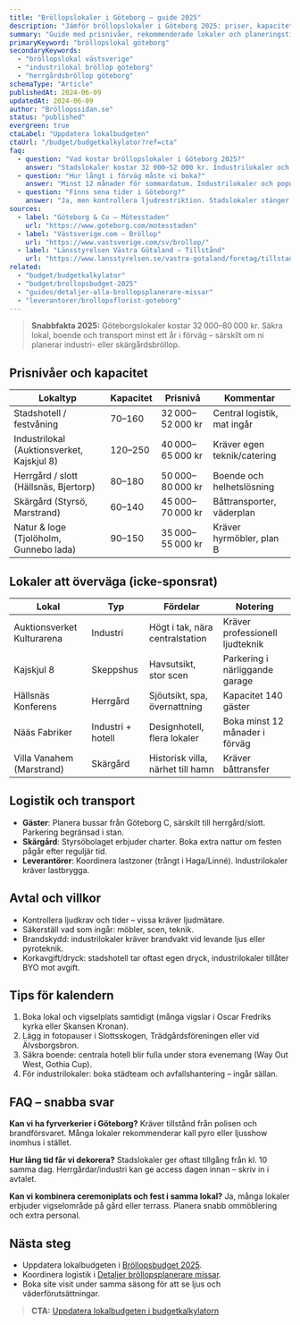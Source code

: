 ```yaml
---
title: "Bröllopslokaler i Göteborg – guide 2025"
description: "Jämför bröllopslokaler i Göteborg 2025: priser, kapacitet och logistik för stad, skärgård och herrgårdar i Västsverige."
summary: "Guide med prisnivåer, rekommenderade lokaler och planeringstips för Göteborgsregionens mest populära bröllopsplatser."
primaryKeyword: "bröllopslokal göteborg"
secondaryKeywords:
  - "bröllopslokal västsverige"
  - "industrilokal bröllop göteborg"
  - "herrgårdsbröllop göteborg"
schemaType: "Article"
publishedAt: 2024-06-09
updatedAt: 2024-06-09
author: "Bröllopssidan.se"
status: "published"
evergreen: true
ctaLabel: "Uppdatera lokalbudgeten"
ctaUrl: "/budget/budgetkalkylator?ref=cta"
faq:
  - question: "Vad kostar bröllopslokaler i Göteborg 2025?"
    answer: "Stadslokaler kostar 32 000–52 000 kr. Industrilokaler och skeppshallar ligger på 40 000–65 000 kr och slotts-/herrgårdspaket 50 000–80 000 kr inklusive boende."
  - question: "Hur långt i förväg måste vi boka?"
    answer: "Minst 12 månader för sommardatum. Industrilokaler och populära herrgårdar (t.ex. Nääs Fabriker) bokas ofta 18 månader före."
  - question: "Finns sena tider i Göteborg?"
    answer: "Ja, men kontrollera ljudrestriktion. Stadslokaler stänger vid 01.00, industrilokaler utanför centrum kan gå till 02.00–03.00 mot extra avgift."
sources:
  - label: "Göteborg & Co – Mötesstaden"
    url: "https://www.goteborg.com/motesstaden"
  - label: "Västsverige.com – Bröllop"
    url: "https://www.vastsverige.com/sv/brollop/"
  - label: "Länsstyrelsen Västra Götaland – Tillstånd"
    url: "https://www.lansstyrelsen.se/vastra-gotaland/foretag/tillstand-och-tillsyn/"
related:
  - "budget/budgetkalkylator"
  - "budget/brollopsbudget-2025"
  - "guides/detaljer-alla-brollopsplanerare-missar"
  - "leverantorer/brollopsflorist-goteborg"
---
```


> **Snabbfakta 2025:** Göteborgslokaler kostar 32 000–80 000 kr. Säkra lokal, boende och transport minst ett år i förväg – särskilt om ni planerar industri- eller skärgårdsbröllop.

## Prisnivåer och kapacitet

| Lokaltyp                                   | Kapacitet | Prisnivå         | Kommentar                   |
| ------------------------------------------ | --------- | ---------------- | --------------------------- |
| Stadshotell / festvåning                   | 70–160    | 32 000–52 000 kr | Central logistik, mat ingår |
| Industrilokal (Auktionsverket, Kajskjul 8) | 120–250   | 40 000–65 000 kr | Kräver egen teknik/catering |
| Herrgård / slott (Hällsnäs, Bjertorp)      | 80–180    | 50 000–80 000 kr | Boende och helhetslösning   |
| Skärgård (Styrsö, Marstrand)               | 60–140    | 45 000–70 000 kr | Båttransporter, väderplan   |
| Natur & loge (Tjolöholm, Gunnebo lada)     | 90–150    | 35 000–55 000 kr | Kräver hyrmöbler, plan B    |

## Lokaler att överväga (icke-sponsrat)

| Lokal                      | Typ               | Fördelar                          | Notering                        |
| -------------------------- | ----------------- | --------------------------------- | ------------------------------- |
| Auktionsverket Kulturarena | Industri          | Högt i tak, nära centralstation   | Kräver professionell ljudteknik |
| Kajskjul 8                 | Skeppshus         | Havsutsikt, stor scen             | Parkering i närliggande garage  |
| Hällsnäs Konferens         | Herrgård          | Sjöutsikt, spa, övernattning      | Kapacitet 140 gäster            |
| Nääs Fabriker              | Industri + hotell | Designhotell, flera lokaler       | Boka minst 12 månader i förväg  |
| Villa Vanahem (Marstrand)  | Skärgård          | Historisk villa, närhet till hamn | Kräver båttransfer              |

## Logistik och transport

- **Gäster**: Planera bussar från Göteborg C, särskilt till herrgård/slott. Parkering begränsad i stan.
- **Skärgård**: Styrsöbolaget erbjuder charter. Boka extra nattur om festen pågår efter reguljär tid.
- **Leverantörer**: Koordinera lastzoner (trångt i Haga/Linné). Industrilokaler kräver lastbrygga.

## Avtal och villkor

- Kontrollera ljudkrav och tider – vissa kräver ljudmätare.
- Säkerställ vad som ingår: möbler, scen, teknik.
- Brandskydd: industrilokaler kräver brandvakt vid levande ljus eller pyroteknik.
- Korkavgift/dryck: stadshotell tar oftast egen dryck, industrilokaler tillåter BYO mot avgift.

## Tips för kalendern

1. Boka lokal och vigselplats samtidigt (många vigslar i Oscar Fredriks kyrka eller Skansen Kronan).
2. Lägg in fotopauser i Slottsskogen, Trädgårdsföreningen eller vid Älvsborgsbron.
3. Säkra boende: centrala hotell blir fulla under stora evenemang (Way Out West, Gothia Cup).
4. För industrilokaler: boka städteam och avfallshantering – ingår sällan.

## FAQ – snabba svar

**Kan vi ha fyrverkerier i Göteborg?**
Kräver tillstånd från polisen och brandförsvaret. Många lokaler rekommenderar kall pyro eller ljusshow inomhus i stället.

**Hur lång tid får vi dekorera?**
Stadslokaler ger oftast tillgång från kl. 10 samma dag. Herrgårdar/industri kan ge access dagen innan – skriv in i avtalet.

**Kan vi kombinera ceremoniplats och fest i samma lokal?**
Ja, många lokaler erbjuder vigselområde på gård eller terrass. Planera snabb ommöblering och extra personal.

## Nästa steg

- Uppdatera lokalbudgeten i [Bröllopsbudget 2025](/budget/brollopsbudget-2025/).
- Koordinera logistik i [Detaljer bröllopsplanerare missar](/guides/detaljer-alla-brollopsplanerare-missar/).
- Boka site visit under samma säsong för att se ljus och väderförutsättningar.

> **CTA:** [Uppdatera lokalbudgeten i budgetkalkylatorn](/budget/budgetkalkylator?ref=cta)
